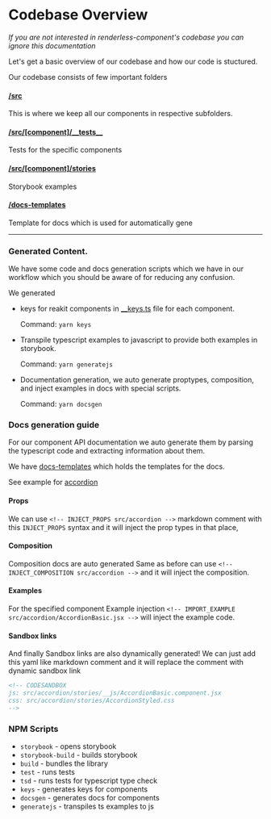 # Codebase Overview

_If you are not interested in renderless-component's codebase you can ignore
this documentation_

Let's get a basic overview of our codebase and how our code is stuctured.

Our codebase consists of few important folders

#### [/src](/src)

This is where we keep all our components in respective subfolders.

#### [/src/[component]/\_\_tests\_\_](/src/accordion/__tests__)

Tests for the specific components

#### [/src/[component]/stories](/src/accordion/stories)

Storybook examples

#### [/docs-templates](/docs-templates)

Template for docs which is used for automatically gene

---

### Generated Content.

We have some code and docs generation scripts which we have in our workflow
which you should be aware of for reducing any confusion.

We generated

- keys for reakit components in [\_\_keys.ts](/src/accordion/__keys.ts) file for
  each component.

  Command: `yarn keys`

- Transpile typescript examples to javascript to provide both examples in
  storybook.

  Command: `yarn generatejs`

- Documentation generation, we auto generate proptypes, composition, and inject
  examples in docs with special scripts.

  Command: `yarn docsgen`

### Docs generation guide

For our component API documentation we auto generate them by parsing the
typescript code and extracting information about them.

We have [docs-templates](/docs-templates) which holds the templates for the
docs.

See example for [accordion](/docs-templates/Accordion.md)

#### Props

We can use `<!-- INJECT_PROPS src/accordion -->` markdown comment with this
`INJECT_PROPS` syntax and it will inject the prop types in that place,

#### Composition

Composition docs are auto generated Same as before can use
`<!-- INJECT_COMPOSITION src/accordion -->` and it will inject the composition.

#### Examples

For the specified component Example injection
`<!-- IMPORT_EXAMPLE src/accordion/AccordionBasic.jsx -->` will inject the
example code.

#### Sandbox links

And finally Sandbox links are also dynamically generated! We can just add this
yaml like markdown comment and it will replace the comment with dynamic sandbox
link

```md
<!-- CODESANDBOX
js: src/accordion/stories/__js/AccordionBasic.component.jsx
css: src/accordion/stories/AccordionStyled.css
-->
```

### NPM Scripts

- `storybook` - opens storybook
- `storybook-build` - builds storybook
- `build` - bundles the library
- `test` - runs tests
- `tsd` - runs tests for typescript type check
- `keys` - generates keys for components
- `docsgen` - generates docs for components
- `generatejs` - transpiles ts examples to js
